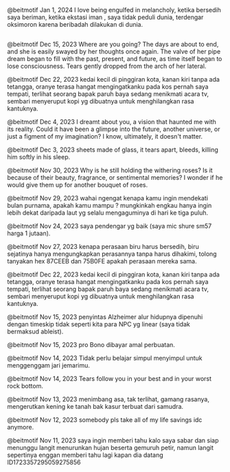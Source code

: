 @beitmotif Jan 1, 2024
I love being engulfed in melancholy, ketika bersedih saya beriman, ketika ekstasi iman , saya tidak peduli dunia, terdengar oksimoron karena beribadah dilakukan di dunia.
##
@beitmotif Dec 15, 2023
Where are you going? The days are about to end, and she is easily swayed by her thoughts once again. The valve of her pipe dream began to fill with the past, present, and future, as time itself began to lose consciousness. Tears gently dropped from the arch of her lateral.

@beitmotif Dec 22, 2023
kedai kecil di pinggiran kota, kanan kiri tanpa ada tetangga, oranye terasa hangat mengingatkanku pada kos pernah saya tempati, terlihat seorang bapak paruh baya sedang menikmati acara tv, sembari menyeruput kopi yg dibuatnya untuk menghilangkan rasa kantuknya.


@beitmotif Dec 4, 2023
I dreamt about you, a vision that haunted me with its reality. Could it have been a glimpse into the future, another universe, or just a figment of my imagination? I know, ultimately, it doesn't matter.

@beitmotif Dec 3, 2023
sheets made of glass, it tears apart,  bleeds, killing him softly in his sleep.

@beitmotif Nov 30, 2023
Why is he still holding the withering roses? Is it because of their beauty, fragrance, or sentimental memories? I wonder if he would give them up for another bouquet of roses.


@beitmotif Nov 29, 2023
wahai ngengat kenapa kamu ingin mendekati bulan purnama, apakah kamu mampu ? mungkinkah engkau hanya ingin lebih dekat daripada laut yg selalu mengaguminya di hari ke tiga puluh.


@beitmotif Nov 24, 2023
saya pendengar yg baik (saya mic shure sm57 harga 1 jutaan).


@beitmotif Nov 27, 2023
kenapa perasaan biru harus bersedih, biru sejatinya hanya mengungkapkan perasannya tanpa harus dihakimi, tolong tanyakan hex 87CEEB dan 75B0FE apakah perasaan mereka sama.


@beitmotif Dec 22, 2023
kedai kecil di pinggiran kota, kanan kiri tanpa ada tetangga, oranye terasa hangat mengingatkanku pada kos pernah saya tempati, terlihat seorang bapak paruh baya sedang menikmati acara tv, sembari menyeruput kopi yg dibuatnya untuk menghilangkan rasa kantuknya.

@beitmotif Nov 15, 2023
penyintas Alzheimer alur hidupnya dipenuhi dengan timeskip tidak seperti kita para NPC yg linear (saya tidak bermaksud ableist).


@beitmotif Nov 15, 2023
pro Bono dibayar amal perbuatan.

@beitmotif Nov 14, 2023
Tidak perlu belajar simpul menyimpul untuk menggenggam jari jemarimu.


@beitmotif Nov 14, 2023
Tears follow you in your best and in your worst rock bottom.

@beitmotif Nov 13, 2023
menimbang asa, tak terlihat, gamang rasanya, mengerutkan kening ke tanah bak kasur terbuat dari samudra.


@beitmotif Nov 12, 2023
somebody pls take all of my life savings idc anymore.


@beitmotif Nov 11, 2023
saya ingin memberi tahu kalo saya sabar dan siap menunggu langit menurunkan hujan beserta gemuruh petir, namun langit sepertinya enggan memberi tahu lagi kapan dia datang
ID1723357295059275856
